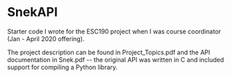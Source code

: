 # SnekAPI

Starter code I wrote for the ESC190 project when I was course coordinator (Jan - April 2020 offering). 

The project description can be found in Project_Topics.pdf and the API documentation in Snek.pdf -- the original API was written in C and included support for compiling a Python library.
